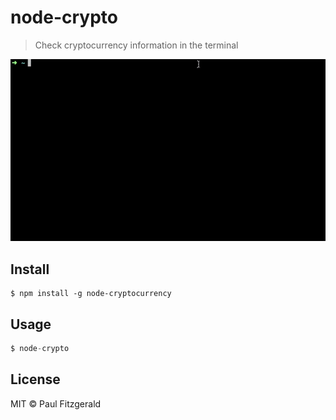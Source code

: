 # node-crypto

> Check cryptocurrency information in the terminal

<img src="https://raw.githubusercontent.com/pau1fitz/node-crypto/master/crypto.gif">

## Install

```
$ npm install -g node-cryptocurrency
```

## Usage

```js
$ node-crypto
```


## License

MIT © Paul Fitzgerald

